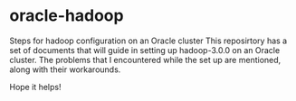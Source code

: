 # oracle-hadoop
Steps for hadoop configuration on an Oracle cluster
This reposirtory has a set of documents that will guide in setting up hadoop-3.0.0 on an Oracle cluster.
The problems that I encountered while the set up are mentioned, along with their workarounds.

Hope it helps!
